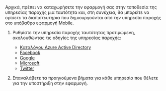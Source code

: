 
Αρχικά, πρέπει να καταχωρήσετε την εφαρμογή σας στην τοποθεσία της υπηρεσίας παροχής μια ταυτότητα και, στη συνέχεια, θα μπορείτε να ορίσετε τα διαπιστευτήρια που δημιουργούνται από την υπηρεσία παροχής στο υπόβαθρο εφαρμογή Mobile.

1. Ρυθμίστε την υπηρεσία παροχής ταυτότητας προτιμώμενη, ακολουθώντας τις οδηγίες της υπηρεσίας παροχής: 
    
    + [Καταλόγου Azure Active Directory](../articles/app-service-mobile/app-service-mobile-how-to-configure-active-directory-authentication.md)
    + [Facebook](../articles/app-service-mobile/app-service-mobile-how-to-configure-facebook-authentication.md)
    + [Google](../articles/app-service-mobile/app-service-mobile-how-to-configure-google-authentication.md)
    + [Microsoft](../articles/app-service-mobile/app-service-mobile-how-to-configure-microsoft-authentication.md)
    + [Twitter](../articles/app-service-mobile/app-service-mobile-how-to-configure-twitter-authentication.md)

2. Επαναλάβετε τα προηγούμενα βήματα για κάθε υπηρεσία που θέλετε για την υποστήριξη στην εφαρμογή.


<!-- URLs. -->
[Azure portal]: https://portal.azure.com/
